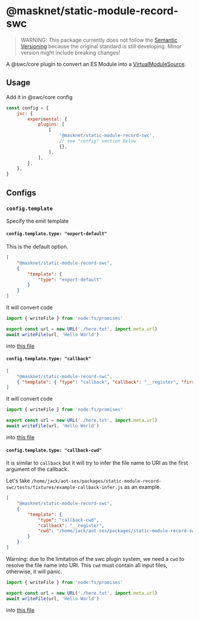 # @masknet/static-module-record-swc

> WARNING: This package currently does not follow the [Semantic Versioning](https://semver.org/) because the original standard is still developing. Minor version might include breaking changes!

A @swc/core plugin to convert an ES Module into a [VirtualModuleSource](https://github.com/tc39/proposal-compartments/blob/master/2-virtual-module-source.md).

## Usage

Add it in @swc/core config

```js
const config = {
    jsc: {
        experimental: {
            plugins: [
                [
                    '@masknet/static-module-record-swc',
                    // see "config" section below
                    {},
                ],
            ],
        },
    },
}
```

## Configs

### `config.template`

Specify the emit template

#### `config.template.type: "export-default"`

This is the default option.

```json
[
    "@masknet/static-module-record-swc",
    {
        "template": {
            "type": "export-default"
        }
    }
]
```

It will convert code

```js
import { writeFile } from 'node:fs/promises'

export const url = new URL('./here.txt', import.meta.url)
await writeFile(url, 'Hello World')
```

into [this file](./tests/snapshot/example.js)

#### `config.template.type: "callback"`

```json
[
    "@masknet/static-module-record-swc",
    { "template": { "type": "callback", "callback": "__register", "firstArg": "/index.js" } }
]
```

It will convert code

```js
import { writeFile } from 'node:fs/promises'

export const url = new URL('./here.txt', import.meta.url)
await writeFile(url, 'Hello World')
```

into [this file](./tests/snapshot/example-callback.js)

#### `config.template.type: "callback-cwd"`

It is similar to `callback` but it will try to infer the file name to URI as the first argument of the callback.

Let's take `/home/jack/aot-ses/packages/static-module-record-swc/tests/fixtures/example-callback-infer.js` as an example.

```json
[
    "@masknet/static-module-record-swc",
    {
        "template": {
            "type": "callback-cwd",
            "callback": "__register",
            "cwd": "/home/jack/aot-ses/packages/static-module-record-swc/"
        }
    }
]
```

Warning: due to the limitation of the swc plugin system, we need a `cwd` to resolve the file name into URI. This `cwd` must contain all input files, otherwise, it will panic.

```js
import { writeFile } from 'node:fs/promises'

export const url = new URL('./here.txt', import.meta.url)
await writeFile(url, 'Hello World')
```

into [this file](./tests/snapshot/example-callback-infer.js)
